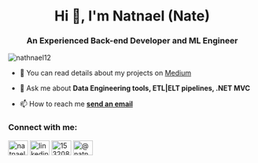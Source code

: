 <h1 align="center">Hi 👋, I'm Natnael (Nate)</h1>
<h3 align="center">An Experienced Back-end Developer and ML Engineer</h3>
<p align="left"> <img src="https://komarev.com/ghpvc/?username=nathnael12&label=Profile%20views&color=0e75b6&style=flat" alt="nathnael12" /> </p>

- 📝 You can read details about my projects on [Medium](https://medium.com/@natnaelmasresha)

- 💬 Ask me about **Data Engineering tools, ETL|ELT pipelines, .NET MVC**

- 📫 How to reach me **[send an email](mailto:natnaelmasresha@gmail.com)**

<h3 align="left">Connect with me:</h3>
<p align="left">
<a href="https://twitter.com/natnaelmasresha" target="blank"><img align="center" src="https://raw.githubusercontent.com/rahuldkjain/github-profile-readme-generator/master/src/images/icons/Social/twitter.svg" alt="natnaelmasresha" height="30" width="40" /></a>
<a href="https://linkedin.com/in/natnael-masresha-39a69b185" target="blank"><img align="center" src="https://raw.githubusercontent.com/rahuldkjain/github-profile-readme-generator/master/src/images/icons/Social/linked-in-alt.svg" alt="linkedin.com/in/natnael-masresha-39a69b185" height="30" width="40" /></a>
<a href="https://stackoverflow.com/users/15320833" target="blank"><img align="center" src="https://raw.githubusercontent.com/rahuldkjain/github-profile-readme-generator/master/src/images/icons/Social/stack-overflow.svg" alt="15320833" height="30" width="40" /></a>
<a href="https://medium.com/@natnaelmasresha" target="blank"><img align="center" src="https://raw.githubusercontent.com/rahuldkjain/github-profile-readme-generator/master/src/images/icons/Social/medium.svg" alt="@natnaelmasresha" height="30" width="40" /></a>
</p>
